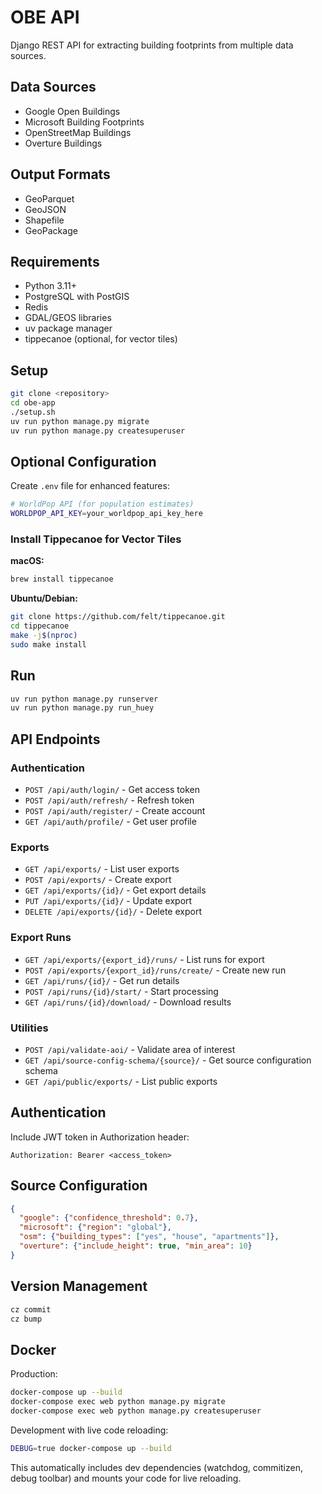 # OBE API

Django REST API for extracting building footprints from multiple data sources.

## Data Sources

- Google Open Buildings
- Microsoft Building Footprints  
- OpenStreetMap Buildings
- Overture Buildings

## Output Formats

- GeoParquet
- GeoJSON
- Shapefile
- GeoPackage

## Requirements

- Python 3.11+
- PostgreSQL with PostGIS
- Redis
- GDAL/GEOS libraries
- uv package manager
- tippecanoe (optional, for vector tiles)

## Setup

```bash
git clone <repository>
cd obe-app
./setup.sh
uv run python manage.py migrate
uv run python manage.py createsuperuser
```

## Optional Configuration

Create `.env` file for enhanced features:

```bash
# WorldPop API (for population estimates)
WORLDPOP_API_KEY=your_worldpop_api_key_here
```

### Install Tippecanoe for Vector Tiles

**macOS:**
```bash
brew install tippecanoe
```

**Ubuntu/Debian:**
```bash
git clone https://github.com/felt/tippecanoe.git
cd tippecanoe
make -j$(nproc)
sudo make install
```

## Run

```bash
uv run python manage.py runserver
uv run python manage.py run_huey
```

## API Endpoints

### Authentication
- `POST /api/auth/login/` - Get access token
- `POST /api/auth/refresh/` - Refresh token
- `POST /api/auth/register/` - Create account
- `GET /api/auth/profile/` - Get user profile

### Exports
- `GET /api/exports/` - List user exports
- `POST /api/exports/` - Create export
- `GET /api/exports/{id}/` - Get export details
- `PUT /api/exports/{id}/` - Update export
- `DELETE /api/exports/{id}/` - Delete export

### Export Runs
- `GET /api/exports/{export_id}/runs/` - List runs for export
- `POST /api/exports/{export_id}/runs/create/` - Create new run
- `GET /api/runs/{id}/` - Get run details
- `POST /api/runs/{id}/start/` - Start processing
- `GET /api/runs/{id}/download/` - Download results

### Utilities
- `POST /api/validate-aoi/` - Validate area of interest
- `GET /api/source-config-schema/{source}/` - Get source configuration schema
- `GET /api/public/exports/` - List public exports

## Authentication

Include JWT token in Authorization header:
```
Authorization: Bearer <access_token>
```

## Source Configuration

```json
{
  "google": {"confidence_threshold": 0.7},
  "microsoft": {"region": "global"}, 
  "osm": {"building_types": ["yes", "house", "apartments"]},
  "overture": {"include_height": true, "min_area": 10}
}
```

## Version Management

```bash
cz commit
cz bump
```

## Docker

Production:
```bash
docker-compose up --build
docker-compose exec web python manage.py migrate
docker-compose exec web python manage.py createsuperuser
```

Development with live code reloading:
```bash
DEBUG=true docker-compose up --build
```

This automatically includes dev dependencies (watchdog, commitizen, debug toolbar) and mounts your code for live reloading.
